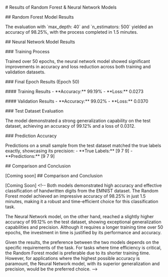 \# Results of Random Forest & Neural Network Models

\## Random Forest Model Results

The evaluation with \`max_depth: 40\` and \`n_estimators: 500\` yielded
an accuracy of 98.25%, with the process completed in 1.5 minutes.

\## Neural Network Model Results

\### Training Process

Trained over 50 epochs, the neural network model showed significant
improvements in accuracy and loss reduction across both training and
validation datasets.

\### Final Epoch Results (Epoch 50)

\#### Training Results - \*\*Accuracy:\*\* 99.19% - \*\*Loss:\*\* 0.0273

\#### Validation Results - \*\*Accuracy:\*\* 99.02% - \*\*Loss:\*\*
0.0370

\### Test Dataset Evaluation

The model demonstrated a strong generalization capability on the test
dataset, achieving an accuracy of 99.12% and a loss of 0.0312.

\### Prediction Accuracy

Predictions on a small sample from the test dataset matched the true
labels exactly, showcasing its precision: - \*\*True Labels:\*\* \[9 7
9\] - \*\*Predictions:\*\* \[9 7 9\]

\## Comparison and Conclusion

\[Coming soon\] \## Comparison and Conclusion

\[Coming Soon\] \<!\-- Both models demonstrated high accuracy and
effective classification of handwritten digits from the EMNIST dataset.
The Random Forest model achieved an impressive accuracy of 98.25% in
just 1.5 minutes, making it a robust and time-efficient choice for this
classification task.

The Neural Network model, on the other hand, reached a slightly higher
accuracy of 99.12% on the test dataset, showing exceptional
generalization capabilities and precision. Although it requires a longer
training time over 50 epochs, the investment in time is justified by its
performance and accuracy.

Given the results, the preference between the two models depends on the
specific requirements of the task. For tasks where time efficiency is
critical, the Random Forest model is preferable due to its shorter
training time. However, for applications where the highest possible
accuracy is paramount, the Neural Network model, with its superior
generalization and precision, would be the preferred choice. \--\>
